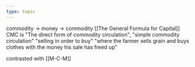 ```yaml
---
type: topic
---
```

commodity -> money -> commodity
[[The General Formula for Capital]]
CMC is "The direct form of commodity circulation", "simple commodity circulation"
"selling in order to buy"
 "where the farmer sells grain and buys clothes with the money his sale has freed up"

contrasted with [[M-C-M]]